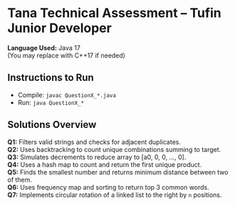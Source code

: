 # Tana Technical Assessment – Tufin Junior Developer

**Language Used:** Java 17  
(You may replace with C++17 if needed)

## Instructions to Run
- Compile: `javac QuestionX_*.java`
- Run: `java QuestionX_*`

## Solutions Overview

**Q1:** Filters valid strings and checks for adjacent duplicates.  
**Q2:** Uses backtracking to count unique combinations summing to target.  
**Q3:** Simulates decrements to reduce array to [a0, 0, 0, ..., 0].  
**Q4:** Uses a hash map to count and return the first unique product.  
**Q5:** Finds the smallest number and returns minimum distance between two of them.  
**Q6:** Uses frequency map and sorting to return top 3 common words.  
**Q7:** Implements circular rotation of a linked list to the right by `n` positions.
